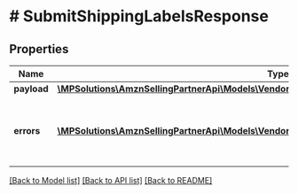 # # SubmitShippingLabelsResponse

## Properties

Name | Type | Description | Notes
------------ | ------------- | ------------- | -------------
**payload** | [**\MPSolutions\AmznSellingPartnerApi\Models\VendorDirectFulfillmentShipping\TransactionReference**](TransactionReference.md) |  | [optional]
**errors** | [**\MPSolutions\AmznSellingPartnerApi\Models\VendorDirectFulfillmentShipping\Error[]**](Error.md) | A list of error responses returned when a request is unsuccessful. | [optional]

[[Back to Model list]](../../README.md#models) [[Back to API list]](../../README.md#endpoints) [[Back to README]](../../README.md)
